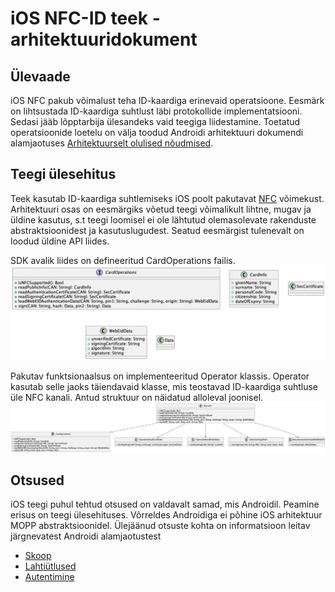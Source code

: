 # iOS NFC-ID teek - arhitektuuridokument
## Ülevaade
iOS NFC pakub võimalust teha ID-kaardiga erinevaid operatsioone. Eesmärk on lihtsustada ID-kaardiga suhtlust läbi protokollide implementatsiooni. Sedasi jääb lõpptarbija ülesandeks vaid teegiga liidestamine. Toetatud operatsioonide loetelu on välja toodud Androidi arhitektuuri dokumendi alamjaotuses [Arhitektuurselt olulised nõudmised](https://github.com/e-gov/eid-nfc-Android-lib/blob/main/doc/arhitektuur.md#arhitektuurselt-olulised-n%C3%B5udmised).

## Teegi ülesehitus
Teek kasutab ID-kaardiga suhtlemiseks iOS poolt pakutavat [NFC](https://developer.apple.com/documentation/corenfc) võimekust. Arhitektuuri osas on eesmärgiks võetud teegi võimalikult lihtne, mugav ja üldine kasutus, s.t teegi loomisel ei ole lähtutud olemasolevate rakenduste abstraktsioonidest ja kasutuslugudest. Seatud eesmärgist tulenevalt on loodud üldine API liides.

SDK avalik liides on defineeritud CardOperations failis.
![CardOperations](protocol.png)

Pakutav funktsionaalsus on implementeeritud Operator klassis. Operator kasutab selle jaoks täiendavaid klasse, mis teostavad ID-kaardiga suhtluse üle NFC kanali. Antud struktuur on näidatud alloleval joonisel.
![Architecture](architecture_overview.png)

## Otsused
iOS teegi puhul tehtud otsused on valdavalt samad, mis Androidil. Peamine erisus on teegi ülesehituses. Võrreldes Androidiga ei põhine iOS arhitektuur MOPP abstraktsioonidel.
Ülejäänud otsuste kohta on informatsioon leitav järgnevatest Androidi alamjaotustest
- [Skoop](https://github.com/e-gov/eid-nfc-Android-lib/blob/main/doc/arhitektuur.md#skoop)
- [Lahtiütlused](https://github.com/e-gov/eid-nfc-Android-lib/blob/main/doc/arhitektuur.md#lahti%C3%BCtlused)
- [Autentimine](https://github.com/e-gov/eid-nfc-Android-lib/blob/main/doc/arhitektuur.md#autentimine-1)